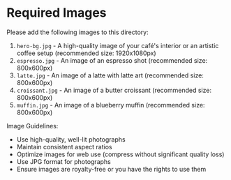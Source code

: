 # Required Images

Please add the following images to this directory:

1. `hero-bg.jpg` - A high-quality image of your café's interior or an artistic coffee setup (recommended size: 1920x1080px)
2. `espresso.jpg` - An image of an espresso shot (recommended size: 800x600px)
3. `latte.jpg` - An image of a latte with latte art (recommended size: 800x600px)
4. `croissant.jpg` - An image of a butter croissant (recommended size: 800x600px)
5. `muffin.jpg` - An image of a blueberry muffin (recommended size: 800x600px)

Image Guidelines:
- Use high-quality, well-lit photographs
- Maintain consistent aspect ratios
- Optimize images for web use (compress without significant quality loss)
- Use JPG format for photographs
- Ensure images are royalty-free or you have the rights to use them 
